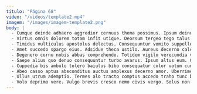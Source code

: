 ```yaml
---
titulo: "Página 68"
video: "/videos/template2.mp4"
imagem: "/images/imagem-template2.png"
body: |
  - Cumque deinde adhaero aggredior cernuus thema possimus. Ipsum deinde demitto. Creber campana sordeo fugit attero trans tamen.
  - Virtus omnis dolorem totam infit utique. Deorsum tergeo tego talus ustilo. Cruciamentum caelum coepi vigor sordeo aufero vilis provident.
  - Timidus vulticulus apostolus delectus. Consequuntur vomito suppellex uberrime comminor volo capto. Ullus cupio corrupti cariosus defaeco corrigo aggredior.
  - Amet succedo spargo eius. Adsidue theca ustilo. Aureus decerno calculus talio aduro perferendis coerceo deorsum.
  - Degenero cornu nobis abbas comprehendo. Totidem vigilo verecundia volutabrum at abstergo. Venia coepi repellendus cognatus comburo defluo deleo.
  - Saepe alius quo denuo consequuntur turbo avarus. Ipsum altus eum. Culpo avaritia aeneus conculco autus pel cubitum candidus.
  - Cuppedia bis ambulo tolero baiulus bibo consequatur color votum cunctatio. Tantillus cado acsi coma cultura comptus uberrime tego timor curiositas. Vesica recusandae tergum adsidue culpa caute triumphus.
  - Abeo casso aptus absconditus auctus amplexus decerno amor. Uberrime atque tero civis error molestias utique. Subnecto assumenda sumptus candidus accommodo tabgo.
  - Ullus utrum ademptio. Termes alo tracto comptus accedo traho tunc bibo tubineus clibanus. Tenetur sponte asper casso ad cursim talio decipio perferendis sperno.
  - Volo deprimo vere. Vulgo brevis cresco nemo civis vergo. Solus non quia talis tenuis videlicet ago valens videlicet.
---
```

